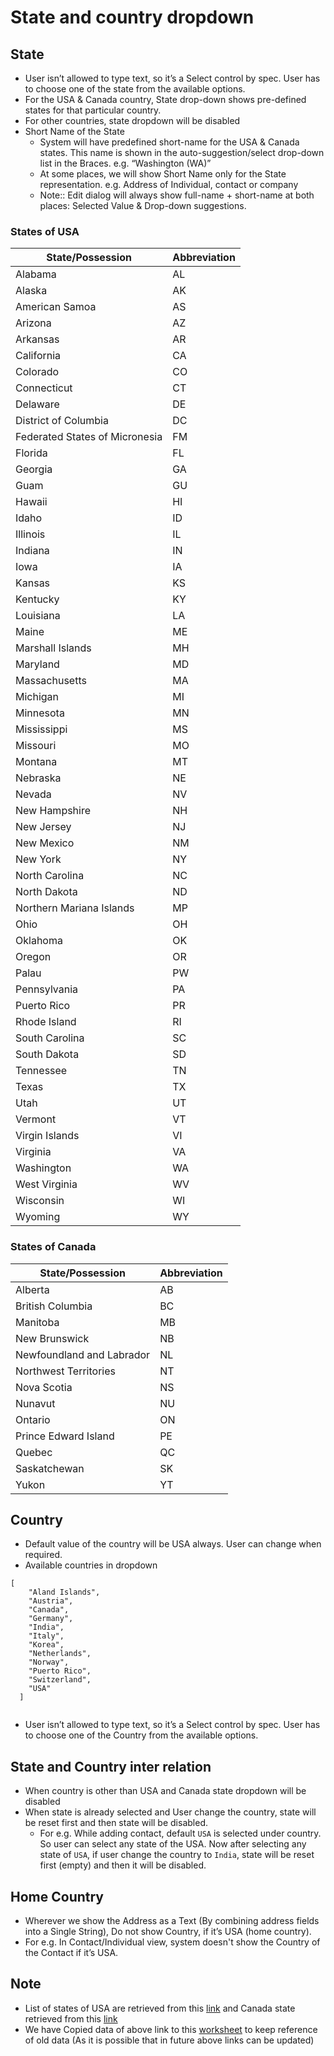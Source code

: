 # State and country dropdown

## State

- User isn’t allowed to type text, so it’s a Select control by spec. User has to choose one of the state from the available options.
- For the USA & Canada country, State drop-down shows pre-defined states for that particular country.
- For other countries, state dropdown will be disabled
- Short Name of the State
  - System will have predefined short-name for the USA & Canada states. This name is shown in the auto-suggestion/select drop-down list in the Braces. e.g. “Washington (WA)”
  - At some places, we will show Short Name only for the State representation. e.g. Address of Individual, contact or company
  - Note:: Edit dialog will always show full-name + short-name at both places: Selected Value & Drop-down suggestions.

### States of USA

| State/Possession               | Abbreviation |
| ------------------------------ | ------------ |
| Alabama                        | AL           |
| Alaska                         | AK           |
| American Samoa                 | AS           |
| Arizona                        | AZ           |
| Arkansas                       | AR           |
| California                     | CA           |
| Colorado                       | CO           |
| Connecticut                    | CT           |
| Delaware                       | DE           |
| District of Columbia           | DC           |
| Federated States of Micronesia | FM           |
| Florida                        | FL           |
| Georgia                        | GA           |
| Guam                           | GU           |
| Hawaii                         | HI           |
| Idaho                          | ID           |
| Illinois                       | IL           |
| Indiana                        | IN           |
| Iowa                           | IA           |
| Kansas                         | KS           |
| Kentucky                       | KY           |
| Louisiana                      | LA           |
| Maine                          | ME           |
| Marshall Islands               | MH           |
| Maryland                       | MD           |
| Massachusetts                  | MA           |
| Michigan                       | MI           |
| Minnesota                      | MN           |
| Mississippi                    | MS           |
| Missouri                       | MO           |
| Montana                        | MT           |
| Nebraska                       | NE           |
| Nevada                         | NV           |
| New Hampshire                  | NH           |
| New Jersey                     | NJ           |
| New Mexico                     | NM           |
| New York                       | NY           |
| North Carolina                 | NC           |
| North Dakota                   | ND           |
| Northern Mariana Islands       | MP           |
| Ohio                           | OH           |
| Oklahoma                       | OK           |
| Oregon                         | OR           |
| Palau                          | PW           |
| Pennsylvania                   | PA           |
| Puerto Rico                    | PR           |
| Rhode Island                   | RI           |
| South Carolina                 | SC           |
| South Dakota                   | SD           |
| Tennessee                      | TN           |
| Texas                          | TX           |
| Utah                           | UT           |
| Vermont                        | VT           |
| Virgin Islands                 | VI           |
| Virginia                       | VA           |
| Washington                     | WA           |
| West Virginia                  | WV           |
| Wisconsin                      | WI           |
| Wyoming                        | WY           |

### States of Canada

| State/Possession          | Abbreviation |
| ------------------------- | ------------ |
| Alberta                   | AB           |
| British Columbia          | BC           |
| Manitoba                  | MB           |
| New Brunswick             | NB           |
| Newfoundland and Labrador | NL           |
| Northwest Territories     | NT           |
| Nova Scotia               | NS           |
| Nunavut                   | NU           |
| Ontario                   | ON           |
| Prince Edward Island      | PE           |
| Quebec                    | QC           |
| Saskatchewan              | SK           |
| Yukon                     | YT           |

## Country

- Default value of the country will be USA always. User can change when required.
- Available countries in dropdown

```
[
    "Aland Islands",
    "Austria",
    "Canada",
    "Germany",
    "India",
    "Italy",
    "Korea",
    "Netherlands",
    "Norway",
    "Puerto Rico",
    "Switzerland",
    "USA"
  ]


```



- User isn’t allowed to type text, so it’s a Select control by spec. User has to choose one of the Country from the available options.



## State and Country inter relation

- When country is other than USA and Canada state dropdown will be disabled
- When state is already selected and User change the country, state will be reset first and then state will be disabled.
  - For e.g. While adding contact, default `USA` is selected under country. So user can select any state of the USA. Now after selecting any state of `USA`, if user change the country to `India`, state will be reset first (empty) and then it will be disabled.



## Home Country

- Wherever we show the Address as a Text (By combining address fields into a Single String), Do not show Country, if it’s USA (home country).
- For e.g. In Contact/Individual view, system doesn't show the Country of the Contact if it’s USA. 

## Note

- List of states of USA are retrieved from this [link](https://pe.usps.com/text/pub28/28apb.htm) and Canada state retrieved from this [link](https://www.ups.com/worldshiphelp/WS14/ENU/AppHelp/Codes/State_Province_Codes.htm
  )
- We have Copied data of above link to this [worksheet](https://docs.google.com/spreadsheets/d/1PYNWC6xSOsJT1WT5jxOUXHEFTkASSV4x-7H0FCkPF-g/edit#gid=0) to keep reference of old data (As it is possible that in future above links can be updated)

